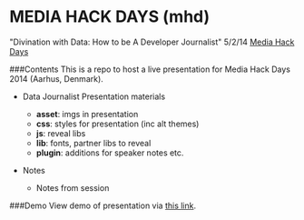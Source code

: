 MEDIA HACK DAYS (mhd)
=====================

"Divination with Data: How to be A Developer Journalist"
5/2/14
[Media Hack Days](http://www.mediahackdays.com/)

###Contents
This is a repo to host a live presentation for Media Hack Days 2014 (Aarhus, Denmark).

* Data Journalist Presentation materials
	* **asset**: imgs in presentation
	* **css**: styles for presentation (inc alt themes)
	* **js**: reveal libs
	* **lib**: fonts, partner libs to reveal
	* **plugin**: additions for speaker notes etc.
	
* Notes
	* Notes from session

###Demo
View demo of presentation via [this link](http://auremoser.github.io/mhd).

